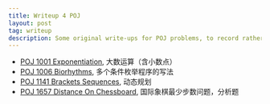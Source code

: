 ```yaml
---
title: Writeup 4 POJ
layout: post
tag: writeup
description: Some original write-ups for POJ problems, to record rather than show off. 
---
```


<!--excerpt_separator-->
* [POJ 1001 Exponentiation](https://www.evernote.com/l/ALNmHEV1mIBHn7aSbzDVwzrksXuAuanVulI), 大数运算（含小数点）
* [POJ 1006 Biorhythms](https://www.evernote.com/l/ALNBte8OGslJWbWIVMTgCxSJGbXMOJiWlXU), 多个条件枚举程序的写法
* [POJ 1141 Brackets Sequences](https://www.evernote.com/l/ALMfwT170aVOHYkLAjaV9SXJBtwxjT2Cy4I), 动态规划
* [POJ 1657 Distance On Chessboard](https://www.evernote.com/l/ALNsizazXtRE0bCO4sZfCdXZPE__bDZq15M), 国际象棋最少步数问题，分析题
